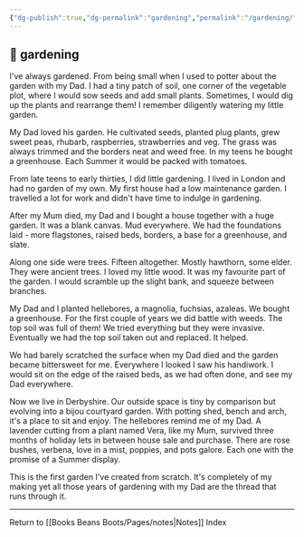 ```yaml
---
{"dg-publish":true,"dg-permalink":"gardening","permalink":"/gardening/"}
---
```



## 🌳 gardening

I've always gardened. From being small when I used to potter about the garden with my Dad. I had a tiny patch of soil, one corner of the vegetable plot, where I would sow seeds and add small plants. Sometimes, I would dig up the plants and rearrange them! I remember diligently watering my little garden.

My Dad loved his garden. He cultivated seeds, planted plug plants, grew sweet peas, rhubarb, raspberries, strawberries and veg. The grass was always trimmed and the borders neat and weed free. In my teens he bought a greenhouse. Each Summer it would be packed with tomatoes. 

From late teens to early thirties, I did little gardening. I lived in London and had no garden of my own. My first house had a low maintenance garden. I travelled a lot for work and didn't have time to indulge in gardening. 

After my Mum died, my Dad and I bought a house together with a huge garden. It was a blank canvas. Mud everywhere. We had the foundations laid - more flagstones, raised beds, borders, a base for a greenhouse, and slate.

Along one side were trees. Fifteen altogether. Mostly hawthorn, some elder. They were ancient trees. I loved my little wood. It was my favourite part of the garden. I would scramble up the slight bank, and squeeze between branches.

My Dad and I planted hellebores, a magnolia, fuchsias, azaleas. We bought a greenhouse. For the first couple of years we did battle with weeds. The top soil was full of them! We tried everything but they were invasive. Eventually we had the top soil taken out and replaced. It helped.

We had barely scratched the surface when my Dad died and the garden became bittersweet for me. Everywhere I looked I saw his handiwork. I would sit on the edge of the raised beds, as we had often done, and see my Dad everywhere. 

Now we live in Derbyshire. Our outside space is tiny by comparison but evolving into a bijou courtyard garden. With potting shed, bench and arch, it's a place to sit and enjoy. The hellebores remind me of my Dad. A lavender cutting from a plant named Vera, like my Mum, survived three months of holiday lets in between house sale and purchase. There are rose bushes, verbena, love in a mist, poppies, and pots galore. Each one with the promise of a Summer display.

This is the first garden I've created from scratch. It's completely of my making yet all those years of gardening with my Dad are the thread that runs through it.

---

Return to [[Books Beans Boots/Pages/notes\|Notes]] Index
